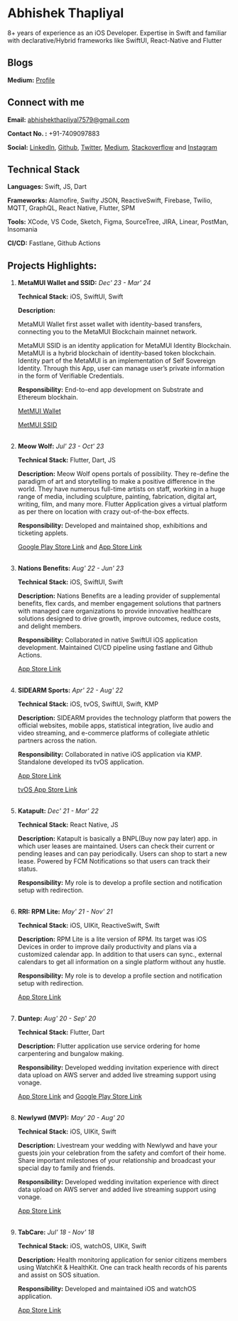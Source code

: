 # Abhishek Thapliyal

8+ years of experience as an iOS Developer.
Expertise in Swift and familiar with declarative/Hybrid frameworks like SwiftUI, React-Native and Flutter

## Blogs

**Medium:** [Profile](https://medium.com/@abhishekthapliyal)

## Connect with me

**Email:** abhishekthapliyal7579@gmail.com

**Contact No. :** +91-7409097883

**Social:** [LinkedIn](https://www.linkedin.com/in/abhishek-t-6887a08a), [Github](https://github.com/Abhishek9634), [Twitter](https://twitter.com/abhishek9A), [Medium](https://medium.com/@abhishekthapliyal), [Stackoverflow](https://stackoverflow.com/users/5589073/abhishek-thapliyal) and [Instagram](https://www.instagram.com/abhishek.thapliyal01)

## Technical Stack

**Languages:** Swift, JS, Dart

**Frameworks:** Alamofire, Swifty JSON, ReactiveSwift, Firebase, Twilio, MQTT, GraphQL,
React Native, Flutter, SPM

**Tools:** XCode, VS Code, Sketch, Figma, SourceTree, JIRA, Linear, PostMan, Insomania

**CI/CD:** Fastlane, Github Actions

## Projects Highlights:

1.  **MetaMUI Wallet and SSID:** <i>Dec' 23 - Mar' 24</i>

    **Technical Stack:** iOS, SwiftUI, Swift

    **Description:** 
    
    MetaMUI Wallet first asset wallet with identity-based transfers, connecting you to the MetaMUI Blockchain mainnet network.
    
    MetaMUI SSID is an identity application for MetaMUI Identity Blockchain. MetaMUI is a hybrid blockchain of identity-based token blockchain. Identity part of the MetaMUI is an implementation of Self Sovereign Identity. Through this App, user can manage user’s private information in the form of Verifiable Credentials. 

    **Responsibility:** End-to-end app development on Substrate and Ethereum blockhain.

    [MetMUI Wallet](https://apps.apple.com/us/app/metamui-wallet/id1546698261)

    [MetMUI SSID](https://apps.apple.com/in/app/metamui-ssid/id1600420909)
    <br/>
    <br/>

2.  **Meow Wolf:** <i>Jul' 23 - Oct' 23</i>

    **Technical Stack:** Flutter, Dart, JS

    **Description:** Meow Wolf opens portals of possibility. They re-define the paradigm of art and storytelling to make a positive difference in the world. They have numerous full-time artists on staff, working in a huge range of media, including sculpture, painting, fabrication, digital art, writing, film, and many more. Flutter Application gives a virtual platform as per there on location with crazy out-of-the-box effects.

    **Responsibility:** Developed and maintained shop, exhibitions and ticketing applets.

    [Google Play Store Link](https://play.google.com/store/apps/details?id=com.meowwolf.androidapp&hl=en&gl=US) and [App Store Link](https://apps.apple.com/us/app/meow-wolf/id6446853169)
    <br/>
    <br/>

3.  **Nations Benefits:** <i>Aug' 22 - Jun' 23</i>

    **Technical Stack:** iOS, SwiftUI, Swift

    **Description:** Nations Benefits are a leading provider of supplemental benefits, flex cards, and member engagement solutions that partners with managed care organizations to provide innovative healthcare solutions designed to drive growth, improve outcomes, reduce costs, and delight members.

    **Responsibility:** Collaborated in native SwiftUI iOS application development. Maintained CI/CD pipeline using fastlane and Github Actions.

    [App Store Link](https://apps.apple.com/in/app/benefits-pro/id6450181308)
    <br/>
    <br/>

4.  **SIDEARM Sports:** <i>Apr' 22 - Aug' 22</i>

    **Technical Stack:** iOS, tvOS, SwiftUI, Swift, KMP

    **Description:** SIDEARM provides the technology platform that powers the official websites, mobile apps, statistical integration, live audio and video streaming, and e-commerce platforms of collegiate athletic partners across the nation.

    **Responsibility:** Collaborated in native iOS application via KMP. Standalone developed its tvOS application.
    
    [App Store Link](https://apps.apple.com/us/app/michigan-athletics/id1564967717?platform=iphone)

    [tvOS App Store Link](https://apps.apple.com/ro/app/texastech/id1441460269)
    <br/>
    <br/>

5.  **Katapult:** <i>Dec' 21 - Mar' 22</i>

    **Technical Stack:** React Native, JS

    **Description:** Katapult is basically a BNPL(Buy now pay later) app. in which user leases are maintained. Users can check their current or pending leases and can pay periodically. Users can shop to start a new lease. Powered by FCM Notifications so that users can track their status.

    **Responsibility:** My role is to develop a profile section and notification setup with redirection.
    <br/>
    <br/>

6.  **RRI: RPM Lite:** <i>May' 21 - Nov' 21</i>

    **Technical Stack:** iOS, UIKit, ReactiveSwift, Swift

    **Description:** RPM Lite is a lite version of RPM. Its target was iOS Devices in order to improve daily productivity and plans via a customized calendar app. In addition to that users can sync., external calendars to get all information on a single platform without any hustle.

    **Responsibility:** My role is to develop a profile section and notification setup with redirection.

    [App Store Link](https://apps.apple.com/us/app/rpm-lite/id1591578842)
    <br/>
    <br/>

7.  **Duntep:** <i>Aug' 20 - Sep' 20</i>

    **Technical Stack:** Flutter, Dart

    **Description:** Flutter application use service ordering for home carpentering and bungalow making.

    **Responsibility:** Developed wedding invitation experience with direct data upload on AWS server and added live streaming support using vonage.

    [App Store Link](https://apps.apple.com/in/app/duntep/id1560780992) and [Google Play Store Link](https://play.google.com/store/apps/details?id=org.gaafonline.duntep)
    <br/>
    <br/>

8.  **Newlywd (MVP):** <i>May' 20 - Aug' 20</i>

    **Technical Stack:** iOS, UIKit, Swift

    **Description:** Livestream your wedding with Newlywd and have your guests join your celebration from the safety and comfort of their home. Share important milestones of your relationship and broadcast your special day to family and friends.

    **Responsibility:** Developed wedding invitation experience with direct data upload on AWS server and added live streaming support using vonage.

    [App Store Link](https://apps.apple.com/in/app/newlywd/id1520361635)
    <br/>
    <br/>

9.  **TabCare:** <i>Jul' 18 - Nov' 18</i>

    **Technical Stack:** iOS, watchOS, UIKit, Swift

    **Description:** Health monitoring application for senior citizens members using WatchKit & HealthKit. One can track health records of his parents and assist on SOS situation.

    **Responsibility:** Developed and maintained iOS and watchOS application.

    [App Store Link](https://apps.apple.com/in/app/tabcare/id1430782066)
    <br/>
